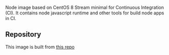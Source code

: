Node image based on CentOS 8 Stream minimal for Continuous Integration (CI). It contains node javascript runtime and other tools for build node apps in CI.

## Repository
This image is built from [this repo](https://github.com/krestomatio/container_builder/tree/master/node-ci)
